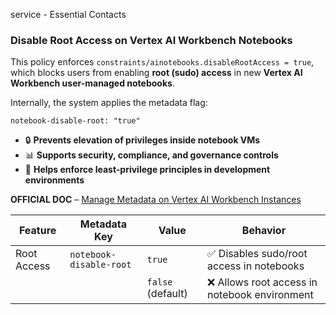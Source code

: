 
service - Essential Contacts

### Disable Root Access on Vertex AI Workbench Notebooks

This policy enforces `constraints/ainotebooks.disableRootAccess = true`, which blocks users from enabling **root (sudo) access** in new **Vertex AI Workbench user-managed notebooks**.

Internally, the system applies the metadata flag:

```
notebook-disable-root: "true"
```

* 🔒 **Prevents elevation of privileges inside notebook VMs**
* 📊 **Supports security, compliance, and governance controls**
* 🧱 **Helps enforce least-privilege principles in development environments**

**OFFICIAL DOC** – [Manage Metadata on Vertex AI Workbench Instances](https://cloud.google.com/vertex-ai/docs/workbench/instances/manage-metadata)

| Feature     | Metadata Key                   | Value             | Behavior                                     |
| ----------- | ------------------------------ | ----------------- | -------------------------------------------- |
| Root Access | `notebook-disable-root` | `true`            | ✅ Disables sudo/root access in notebooks     |
|             |                                | `false` (default) | ❌ Allows root access in notebook environment |

